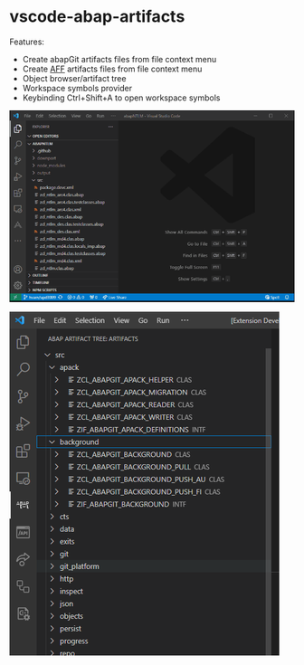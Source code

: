 # vscode-abap-artifacts

Features:
* Create abapGit artifacts files from file context menu
* Create [AFF](https://github.com/SAP/abap-file-formats) artifacts files from file context menu
* Object browser/artifact tree
* Workspace symbols provider
* Keybinding Ctrl+Shift+A to open workspace symbols

![create](https://raw.githubusercontent.com/abaplint/vscode-abap-artifacts/main/img/create.gif)

![tree](https://raw.githubusercontent.com/abaplint/vscode-abap-artifacts/main/img/tree.png)
